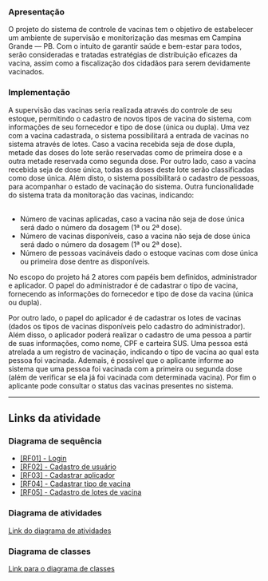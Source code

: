 <h3><b>Apresentação</b></h3>
O projeto do sistema de controle de vacinas tem o objetivo de estabelecer um ambiente de supervisão e monitorização das mesmas em Campina Grande — PB. Com o intuito de garantir saúde e bem-estar para todos, serão consideradas e tratadas estratégias de distribuição eficazes da vacina, assim como a fiscalização dos cidadãos para serem devidamente vacinados.
    
<h3><b>Implementação</b></h3>
A supervisão das vacinas seria realizada através do controle de seu estoque, permitindo o cadastro de novos tipos de vacina do sistema, com informações de seu fornecedor e tipo de dose (única ou dupla). Uma vez com a vacina cadastrada, o sistema possibilitará a entrada de vacinas no sistema através de lotes. Caso a vacina recebida seja de dose dupla, metade das doses do lote serão reservadas como de primeira dose e a outra metade reservada como segunda dose. Por outro lado, caso a vacina recebida seja de dose única, todas as doses deste lote serão classificadas como dose única. Além disto, o sistema possibilitará o cadastro de pessoas, para acompanhar o estado de vacinação do sistema. Outra funcionalidade do sistema trata da monitoração das vacinas, indicando:<br></br>
    
<ul><li>Número de vacinas aplicadas, caso a vacina não seja de dose única será dado o número da dosagem (1ª ou 2ª dose).</li>
<li>Número de vacinas disponíveis, caso a vacina não seja de dose única será dado o número da dosagem (1ª ou 2ª dose).</li>
<li>Número de pessoas vacináveis dado o estoque vacinas com dose única ou primeira dose dentre as disponíveis.</li></ul>
    
No escopo do projeto há 2 atores com papéis bem definidos, administrador e aplicador. O papel do administrador é de cadastrar o tipo de vacina, fornecendo as informações do fornecedor e tipo de  dose da vacina (única ou dupla).
    
Por outro lado, o papel do aplicador é de cadastrar os lotes de vacinas (dados os tipos de vacinas disponíveis pelo cadastro do administrador). Além disso, o aplicador poderá realizar o cadastro de uma pessoa a partir de suas informações, como nome, CPF e carteira SUS. Uma pessoa está atrelada a um registro de vacinação, indicando o tipo de vacina ao qual esta pessoa foi vacinada. Ademais, é possível que o aplicante informe ao sistema que uma pessoa foi vacinada com a primeira ou segunda dose (além de verificar se ela já foi vacinada com determinada vacina). Por  fim o aplicante pode consultar o status das vacinas presentes no sistema.

---
## Links da atividade

### Diagrama de sequência
* [[RF01] - Login](https://drive.google.com/file/d/1F_GASrO1Re9AKNO_-3hggU83QNv9jCPO/view?usp=sharing)
* [[RF02] - Cadastro de usuário](https://lucid.app/lucidchart/invitations/accept/inv_02fe9c26-1a65-4413-9112-53df40e4de78?viewport_loc=-80%2C234%2C1960%2C779%2C0_0)
* [[RF03] - Cadastrar aplicador]()
* [[RF04] - Cadastrar tipo de vacina](https://drive.google.com/file/d/1R6mdOq9nsFa97wtaVjabVrPPJASd_YFI/view?usp=sharing)
* [[RF05] - Cadastro de lotes de vacina](https://lucid.app/lucidchart/d5e164cf-4610-4208-b457-6a193e076bbd/edit?viewport_loc=-80%2C234%2C1960%2C779%2C0_0&shared=true )

### Diagrama de atividades
[Link do diagrama de atividades](https://lucid.app/lucidchart/invitations/accept/inv_38708c84-4cf5-4afa-8c18-19fb701c0fa9)

### Diagrama de classes
[Link para o diagrama de classes](https://drive.google.com/file/d/1zXoCOS37-ne3jGaX4f6_DTJNKm6Hvp2t/view?usp=sharing)


